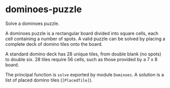 # dominoes-puzzle
Solve a dominoes puzzle.

A dominoes puzzle is a rectangular board divided into square cells, each
cell containing a number of spots. A valid puzzle can be solved by placing a
complete deck of domino tiles onto the board.

A standard domino deck has 28 unique tiles, from double blank (no spots) to
double six. 28 tiles require 56 cells, such as those provided by a 7 x 8 board.

The principal function is `solve` exported by module `Dominoes`. A solution is a list of placed domino tiles (`[PlacedTile]`).
